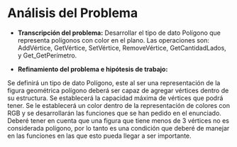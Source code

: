 
# Análisis del Problema

- **Transcripción del problema:** Desarrollar el tipo de dato Polígono que representa polígonos con color en el plano. Las operaciones son: AddVértice, GetVértice, SetVértice, RemoveVértice, GetCantidadLados, y Get_GetPerímetro.

- **Refinamiento del problema e hipótesis de trabajo:**

Se definirá un tipo de dato Polígono, este al ser una representación de la figura geométrica polígono deberá ser capaz de agregar vértices dentro de su estructura. Se establecerá la capacidad máxima de vértices que podrá tener. Se le establecerá un color dentro de la representación de colores con RGB y se desarrollarán las funciones que se han pedido en el enunciado. Deberé tener en cuenta que una figura que tiene menos de 3 vértices no es considerada polígono, por lo tanto es una condición que deberé de manejar en las funciones en las que esto pueda llegar a ser importante.
